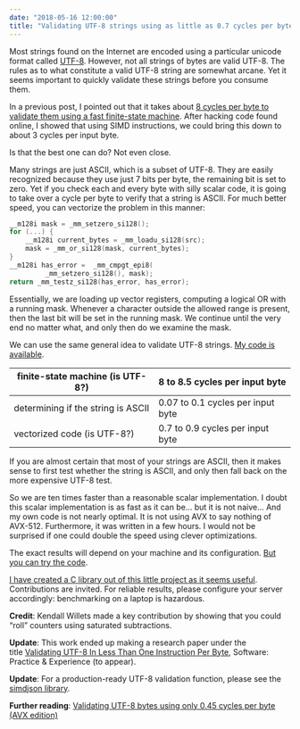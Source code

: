 ```yaml
---
date: "2018-05-16 12:00:00"
title: "Validating UTF-8 strings using as little as 0.7 cycles per byte"
---
```




Most strings found on the Internet are encoded using a particular unicode format called [UTF-8](https://en.wikipedia.org/wiki/UTF-8). However, not all strings of bytes are valid UTF-8. The rules as to what constitute a valid UTF-8 string are somewhat arcane. Yet it seems important to quickly validate these strings before you consume them.

In a previous post, I pointed out that it takes about [8 cycles per byte to validate them using a fast finite-state machine](/lemire/blog/2018/05/09/how-quickly-can-you-check-that-a-string-is-valid-unicode-utf-8/). After hacking code found online, I showed that using SIMD instructions, we could bring this down to about 3 cycles per input byte.

Is that the best one can do? Not even close.

Many strings are just ASCII, which is a subset of UTF-8. They are easily recognized because they use just 7 bits per byte, the remaining bit is set to zero. Yet if you check each and every byte with silly scalar code, it is going to take over a cycle per byte to verify that a string is ASCII. For much better speed, you can vectorize the problem in this manner:
```C
__m128i mask = _mm_setzero_si128();
for (...) {
    __m128i current_bytes = _mm_loadu_si128(src);
    mask = _mm_or_si128(mask, current_bytes);
}
__m128i has_error =  _mm_cmpgt_epi8(
         _mm_setzero_si128(), mask);
return _mm_testz_si128(has_error, has_error);
```


Essentially, we are loading up vector registers, computing a logical OR with a running mask. Whenever a character outside the allowed range is present, then the last bit will be set in the running mask. We continue until the very end no matter what, and only then do we examine the mask.

We can use the same general idea to validate UTF-8 strings. [My code is available](https://github.com/lemire/Code-used-on-Daniel-Lemire-s-blog/tree/master/2018/05/15).

finite-state machine (is UTF-8?) |8 to 8.5 cycles per input byte |
-------------------------|-------------------------|
determining if the string is ASCII |0.07 to 0.1 cycles per input byte |
vectorized code (is UTF-8?) |0.7 to 0.9 cycles per input byte |


If you are almost certain that most of your strings are ASCII, then it makes sense to first test whether the string is ASCII, and only then fall back on the more expensive UTF-8 test.

So we are ten times faster than a reasonable scalar implementation. I doubt this scalar implementation is as fast as it can be&hellip; but it is not naive&hellip; And my own code is not nearly optimal. It is not using AVX to say nothing of AVX-512. Furthermore, it was written in a few hours. I would not be surprised if one could double the speed using clever optimizations.

The exact results will depend on your machine and its configuration. [But you can try the code](https://github.com/lemire/Code-used-on-Daniel-Lemire-s-blog/tree/master/2018/05/15).

[I have created a C library out of this little project as it seems useful](https://github.com/lemire/fastvalidate-utf-8). Contributions are invited. For reliable results, please configure your server accordingly: benchmarking on a laptop is hazardous.

__Credit__: Kendall Willets made a key contribution by showing that you could &ldquo;roll&rdquo; counters using saturated subtractions.

__Update__: This work ended up making a research paper under the title [Validating UTF-8 In Less Than One Instruction Per Byte](https://arxiv.org/abs/2010.03090), Software: Practice &amp; Experience (to appear).

__Update__: For a production-ready UTF-8 validation function, please see the [simdjson library](https://github.com/simdjson/simdjson).

__Further reading__: [Validating UTF-8 bytes using only 0.45 cycles per byte (AVX edition)](/lemire/blog/2018/10/19/validating-utf-8-bytes-using-only-0-45-cycles-per-byte-avx-edition/)

